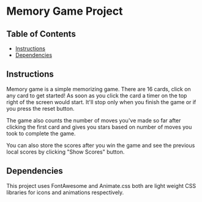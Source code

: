 # Memory Game Project

## Table of Contents

* [Instructions](#instructions)
* [Dependencies](#Dependencies)

## Instructions

Memory game is a simple memorizing game. There are 16 cards, click on any card to get started! As soon as you click the card a timer on the top right of the screen would start. It'll stop only when you finish the game or if you press the reset button.

The game also counts the number of moves you've made so far after clicking the first card and gives you stars based on number of moves you took to complete the game.

You can also store the scores after you win the game and see the previous local scores by clicking "Show Scores" button.

## Dependencies

This project uses FontAwesome and Animate.css both are light weight CSS libraries for icons and animations respectively.